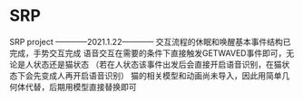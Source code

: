 # SRP
SRP project
————2021.1.22————
交互流程的休眠和唤醒基本事件结构已完成，手势交互完成
语音交互在需要的条件下直接触发GETWAVED事件即可，无论是人状态还是猫状态
（若在人状态该事件出发后会直接开启语音识别，在猫状态下会先变成人再开启语音识别）
猫的相关模型和动画尚未导入，因此用简单几何体代替，后期用模型直接替换即可

